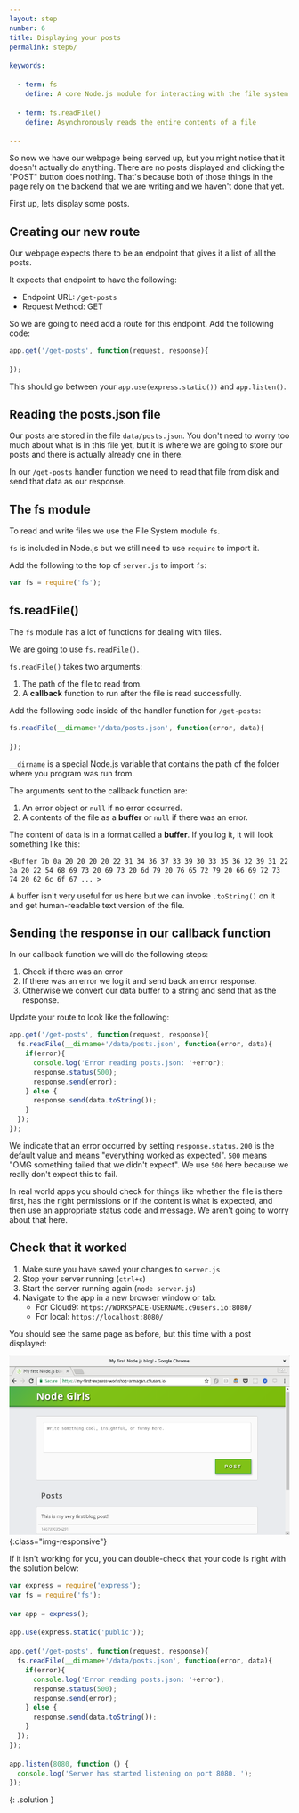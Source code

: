 ```yaml
---
layout: step
number: 6
title: Displaying your posts
permalink: step6/

keywords:

  - term: fs
    define: A core Node.js module for interacting with the file system on your computer.  Read more [here](https://nodejs.org/dist/latest-v4.x/docs/api/fs.html#fs_file_system)

  - term: fs.readFile()
    define: Asynchronously reads the entire contents of a file

---
```


So now we have our webpage being served up, but you might notice that it doesn't actually do anything.  There are no posts displayed and clicking the "POST" button does nothing.  That's because both of those things in the page rely on the backend that we are writing and we haven't done that yet.

First up, lets display some posts.  

## Creating our new route

Our webpage expects there to be an endpoint that gives it a list of all the posts.  

It expects that endpoint to have the following:

 * Endpoint URL: `/get-posts`
 * Request Method: GET

So we are going to need add a route for this endpoint.  Add the following code:

```javascript
app.get('/get-posts', function(request, response){

});
```

This should go between your `app.use(express.static())` and `app.listen()`.

## Reading the posts.json file

Our posts are stored in the file `data/posts.json`.  You don't need to worry too much about what is in this file yet, but it is where we are going to store our posts and there is actually already one in there.

In our `/get-posts` handler function we need to read that file from disk and send that data as our response.

## The fs module

To read and write files we use the File System module `fs`.  

`fs` is included in Node.js but we still need to use `require` to import it.

Add the following to the top of `server.js` to import `fs`:

```javascript
var fs = require('fs');
```

## fs.readFile()

The `fs` module has a lot of functions for dealing with files.  

We are going to use `fs.readFile()`.

`fs.readFile()` takes two arguments:

1. The path of the file to read from.
2. A **callback** function to run after the file is read successfully.

Add the following code inside of the handler function for `/get-posts`:
```javascript
fs.readFile(__dirname+'/data/posts.json', function(error, data){

});
```

`__dirname` is a special Node.js variable that contains the path of the folder where you program was run from.

The arguments sent to the callback function are:

1. An error object or `null` if no error occurred.
2. A contents of the file as a **buffer** or `null` if there was an error.

The content of `data` is in a format called a **buffer**.  If you log it, it will look something like this:

```
<Buffer 7b 0a 20 20 20 20 22 31 34 36 37 33 39 30 33 35 36 32 39 31 22 3a 20 22 54 68 69 73 20 69 73 20 6d 79 20 76 65 72 79 20 66 69 72 73 74 20 62 6c 6f 67 ... >
```

A buffer isn't very useful for us here but we can invoke `.toString()` on it and get human-readable text version of the file.

## Sending the response in our callback function

In our callback function we will do the following steps:

1. Check if there was an error
2. If there was an error we log it and send back an error response.  
3. Otherwise we convert our data buffer to a string and send that as the response.

Update your route to look like the following:

```javascript
app.get('/get-posts', function(request, response){
  fs.readFile(__dirname+'/data/posts.json', function(error, data){
    if(error){
      console.log('Error reading posts.json: '+error);
      response.status(500);
      response.send(error);
    } else {
      response.send(data.toString());
    }
  });
});
```

We indicate that an error occurred by setting `response.status`.  `200` is the default value and means "everything worked as expected".  `500` means "OMG something failed that we didn't expect".  We use `500` here because we really don't expect this to fail.  

In real world apps you should check for things like whether the file is there first, has the right permissions or if the content is what is expected, and then use an appropriate status code and message.  We aren't going to worry about that here.

## Check that it worked

1. Make sure you have saved your changes to `server.js`
2. Stop your server running (`ctrl+c`)
3. Start the server running again (`node server.js`)
4. Navigate to the app in a new browser window or tab:
    * For Cloud9: `https://WORKSPACE-USERNAME.c9users.io:8080/`
    * For local: `https://localhost:8080/`

You should see the same page as before, but this time with a post displayed:

![image-title-here](../assets/step6-b.png){:class="img-responsive"}

If it isn't working for you, you can double-check that your code is right with the solution below:

```javascript
var express = require('express');
var fs = require('fs');

var app = express();

app.use(express.static('public'));

app.get('/get-posts', function(request, response){
  fs.readFile(__dirname+'/data/posts.json', function(error, data){
    if(error){
      console.log('Error reading posts.json: '+error);
      response.status(500);
      response.send(error);
    } else {
      response.send(data.toString());
    }
  });
});

app.listen(8080, function () {
  console.log('Server has started listening on port 8080. ');
});
```
{: .solution }

<!-- This is a common **pattern** in Node.js for asynchronous operations.   -->

<!--
```javascript
var fs = require('fs');

app.get('/get-posts', function(request, response){
  fs.readFile(__dirname+'/data/posts.json', function(error, file){
    response.send(file);
  });
});
```
-->

<!-- So now we're saving the blog posts to the server.  Time to get them and display them on the page!

If you look inside `public/script.js`, there's a whole bunch of JavaScript code in there.  Don't worry about what all the code means, just know that it's responsible for sending a request to GET old blog posts and display them on the page underneath "Recent Posts".

`script.js` is trying to load existing posts by making a GET request. Look inside `script.js` and see if you can find any useful endpoints.


Your `script.js` file will want to receive the JSON containing your blog posts.  Your job is to make that happen!

Express has a handy method called `res.sendFile()` that makes it easy to send files back to the client.  Feel free to use this with your JSON.


If all goes well, you should have a fully functional CMS!

## Congratulations!! 😍

### Now try out some stretch goals -->
